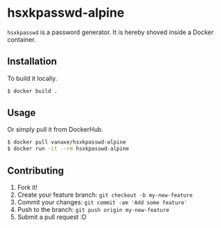 # hsxkpasswd-alpine

`hsxkpasswd` is a password generator. It is hereby shoved inside a Docker container.

## Installation

To build it locally.

```bash
$ docker build .
```

## Usage

Or simply pull it from DockerHub.

```bash
$ docker pull vanaxe/hsxkpasswd-alpine
$ docker run -it --rm hsxkpasswd-alpine
```

## Contributing

1. Fork it!
2. Create your feature branch: `git checkout -b my-new-feature`
3. Commit your changes: `git commit -am 'Add some feature'`
4. Push to the branch: `git push origin my-new-feature`
5. Submit a pull request :D
